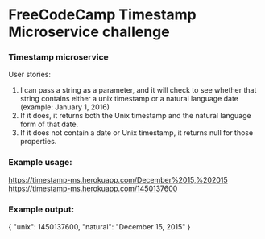 # FreeCodeCamp Timestamp Microservice challenge

### Timestamp microservice
User stories:
1) I can pass a string as a parameter, and it will check to see whether that string contains either a unix timestamp or a natural language date (example: January 1, 2016)
2) If it does, it returns both the Unix timestamp and the natural language form of that date.
3) If it does not contain a date or Unix timestamp, it returns null for those properties.

### Example usage:
https://timestamp-ms.herokuapp.com/December%2015,%202015
https://timestamp-ms.herokuapp.com/1450137600
### Example output:
{ "unix": 1450137600, "natural": "December 15, 2015" }

